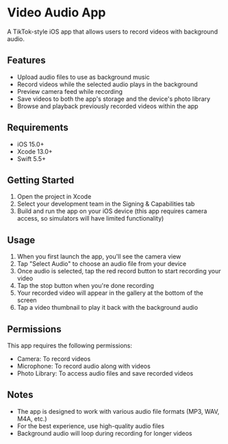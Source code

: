 # Video Audio App

A TikTok-style iOS app that allows users to record videos with background audio.

## Features

- Upload audio files to use as background music
- Record videos while the selected audio plays in the background
- Preview camera feed while recording
- Save videos to both the app's storage and the device's photo library
- Browse and playback previously recorded videos within the app

## Requirements

- iOS 15.0+
- Xcode 13.0+
- Swift 5.5+

## Getting Started

1. Open the project in Xcode
2. Select your development team in the Signing & Capabilities tab
3. Build and run the app on your iOS device (this app requires camera access, so simulators will have limited functionality)

## Usage

1. When you first launch the app, you'll see the camera view
2. Tap "Select Audio" to choose an audio file from your device
3. Once audio is selected, tap the red record button to start recording your video
4. Tap the stop button when you're done recording
5. Your recorded video will appear in the gallery at the bottom of the screen
6. Tap a video thumbnail to play it back with the background audio

## Permissions

This app requires the following permissions:

- Camera: To record videos
- Microphone: To record audio along with videos
- Photo Library: To access audio files and save recorded videos

## Notes

- The app is designed to work with various audio file formats (MP3, WAV, M4A, etc.)
- For the best experience, use high-quality audio files
- Background audio will loop during recording for longer videos 